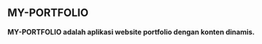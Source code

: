 ## MY-PORTFOLIO
<p><b>
MY-PORTFOLIO adalah aplikasi website portfolio dengan konten dinamis.
</b></p>
